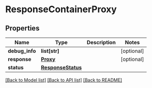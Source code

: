 # ResponseContainerProxy

## Properties
Name | Type | Description | Notes
------------ | ------------- | ------------- | -------------
**debug_info** | **list[str]** |  | [optional] 
**response** | [**Proxy**](Proxy.md) |  | [optional] 
**status** | [**ResponseStatus**](ResponseStatus.md) |  | 

[[Back to Model list]](../README.md#documentation-for-models) [[Back to API list]](../README.md#documentation-for-api-endpoints) [[Back to README]](../README.md)


